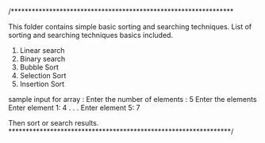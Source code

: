 /****************************************************************

This folder contains simple basic sorting and searching techniques.
List of sorting and searching techniques basics included.
1. Linear search
2. Binary search
3. Bubble Sort
4. Selection Sort
5. Insertion Sort


sample input for array : 
  Enter the number of elements : 5
  Enter the elements
  Enter element 1: 4
  .
  .
  .
  Enter element 5: 7
  
Then sort or search results.
****************************************************************/
